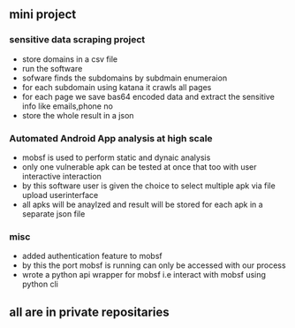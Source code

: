 ## mini project
### sensitive data scraping project
- store domains in a csv file
- run the software
- sofware finds the subdomains by subdmain enumeraion
- for each subdomain using katana it crawls all pages
- for each page we save bas64 encoded data and extract the sensitive info like emails,phone no
- store the whole result in a json
### Automated Android App analysis at high scale
- mobsf is used to perform static and dynaic analysis
- only one vulnerable apk can be tested at once that too with user interactive interaction
- by this software user is given the choice to select multiple apk via file upload userinterface
- all apks will be anaylzed and result will be stored for each apk in a separate json file

### misc
- added authentication feature to mobsf
- by this the port mobsf is running can only be accessed with our process
- wrote a python api wrapper for mobsf i.e interact with mobsf using python cli
## all are in private repositaries
